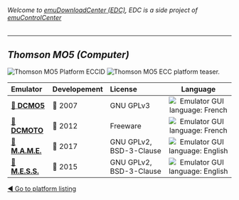 ###### Welcome to [emuDownloadCenter (EDC)](https://github.com/PhoenixInteractiveNL/emuDownloadCenter/wiki/), EDC is a side project of [emuControlCenter](https://github.com/PhoenixInteractiveNL/emuControlCenter/wiki/)
***
## _Thomson MO5 (Computer)_
![](https://raw.githubusercontent.com/wiki/PhoenixInteractiveNL/emuDownloadCenter/images_platform/ecc_mo5_cell.png "Thomson MO5 Platform ECCID")
![](https://raw.githubusercontent.com/wiki/PhoenixInteractiveNL/emuDownloadCenter/images_platform/ecc_mo5_teaser.png "Thomson MO5 ECC platform teaser.")

| Emulator | Developement | License | Language |
|:---------|:-------------|:--------|:--------:|
| [:file_folder: **DCMO5**](https://github.com/PhoenixInteractiveNL/emuDownloadCenter/wiki/Emulator-dcmo5#menu) | :red_circle: 2007 | GNU GPLv3 | ![](https://raw.githubusercontent.com/wiki/PhoenixInteractiveNL/emuDownloadCenter/images_flags/icon_flag_FR_24.png "Emulator GUI language: French") |
| [:file_folder: **DCMOTO**](https://github.com/PhoenixInteractiveNL/emuDownloadCenter/wiki/Emulator-dcmoto#menu) | :red_circle: 2012 | Freeware | ![](https://raw.githubusercontent.com/wiki/PhoenixInteractiveNL/emuDownloadCenter/images_flags/icon_flag_FR_24.png "Emulator GUI language: French") |
| [:file_folder: **M.A.M.E.**](https://github.com/PhoenixInteractiveNL/emuDownloadCenter/wiki/Emulator-mame#menu) | :large_blue_circle: 2017 | GNU GPLv2, BSD-3-Clause | ![](https://raw.githubusercontent.com/wiki/PhoenixInteractiveNL/emuDownloadCenter/images_flags/icon_flag_EN_24.png "Emulator GUI language: English") |
| [:file_folder: **M.E.S.S.**](https://github.com/PhoenixInteractiveNL/emuDownloadCenter/wiki/Emulator-mess#menu) | :large_blue_circle: 2015 | GNU GPLv2, BSD-3-Clause | ![](https://raw.githubusercontent.com/wiki/PhoenixInteractiveNL/emuDownloadCenter/images_flags/icon_flag_EN_24.png "Emulator GUI language: English") |

[:arrow_backward: Go to platform listing](https://github.com/PhoenixInteractiveNL/emuDownloadCenter/wiki/EDC-Platform-List)
